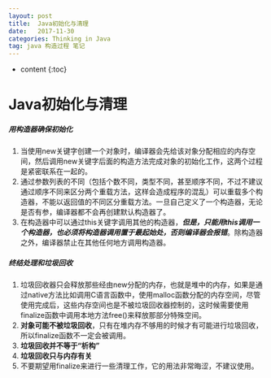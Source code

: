 ```yaml
---
layout: post
title:  Java初始化与清理
date:   2017-11-30
categories: Thinking in Java
tag: java 构造过程 笔记
---
```


* content
{:toc}


# Java初始化与清理

##### 用构造器确保初始化
1. 当使用new关键字创建一个对象时，编译器会先给该对象分配相应的内存空间，然后调用new关键字后面的构造方法完成对象的初始化工作，这两个过程是紧密联系在一起的。  
2. 通过参数列表的不同（包括个数不同，类型不同，甚至顺序不同，不过不建议通过顺序不同来区分两个重载方法，这样会造成程序的混乱）可以重载多个构造器，不能以返回值的不同区分重载方法。一旦自己定义了一个构造器，无论是否有参，编译器都不会再创建默认构造器了。  
3. 在构造器中可以通过this关键字调用其他的构造器，***但是，只能用this调用一个构造器，也必须将构造器调用置于最起始处，否则编译器会报错***。除构造器之外，编译器禁止在其他任何地方调用构造器。

##### 终结处理和垃圾回收
1. 垃圾回收器只会释放那些经由new分配的内存，也就是堆中的内存，如果是通过native方法比如调用C语言函数中，使用malloc函数分配的内存空间，尽管使用完成后，这些内存空间也是不被垃圾回收器控制的，这时候需要使用finalize函数中调用本地方法free()来释放那部分特殊空间。
2. <strong>对象可能不被垃圾回收</strong>，只有在堆内存不够用的时候才有可能进行垃圾回收，所以finalize函数不一定会被调用。
3. <strong>垃圾回收并不等于“析构”</strong>
4. <strong>垃圾回收只与内存有关</strong>
5. 不要期望用finalize来进行一些清理工作，它的用法非常晦涩，不建议使用。

##### 